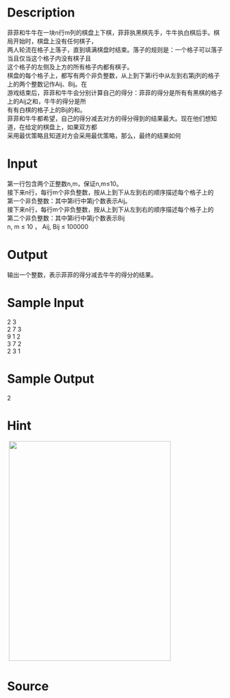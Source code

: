 
# Description

<div class="content"><div>菲菲和牛牛在一块n行m列的棋盘上下棋，菲菲执黑棋先手，牛牛执白棋后手。棋局开始时，棋盘上没有任何棋子，</div>
<div>两人轮流在格子上落子，直到填满棋盘时结束。落子的规则是：一个格子可以落子当且仅当这个格子内没有棋子且</div>
<div>这个格子的左侧及上方的所有格子内都有棋子。</div>
<div>棋盘的每个格子上，都写有两个非负整数，从上到下第i行中从左到右第j列的格子上的两个整数记作Aij、Bij。在</div>
<div>游戏结束后，菲菲和牛牛会分别计算自己的得分：菲菲的得分是所有有黑棋的格子上的Aij之和，牛牛的得分是所</div>
<div>有有白棋的格子上的Bij的和。</div>
<div>菲菲和牛牛都希望，自己的得分减去对方的得分得到的结果最大。现在他们想知道，在给定的棋盘上，如果双方都</div>
<div>采用最优策略且知道对方会采用最优策略，那么，最终的结果如何</div>
<div></div>
<div></div></div>

# Input

<div class="content"><div>
<div>第一行包含两个正整数n,m，保证n,m≤10。</div>
<div>接下来n行，每行m个非负整数，按从上到下从左到右的顺序描述每个格子上的</div>
<div>第一个非负整数：其中第i行中第j个数表示Aij。</div>
<div>接下来n行，每行m个非负整数，按从上到下从左到右的顺序描述每个格子上的</div>
<div>第二个非负整数：其中第i行中第j个数表示Bij</div>
<div>n, m ≤ 10 ， Aij, Bij ≤ 100000</div>
</div>
<div></div></div>

# Output

<div class="content"><div>输出一个整数，表示菲菲的得分减去牛牛的得分的结果。</div>
<div></div></div>

# Sample Input

<div class="content"><span class="sampledata">2 3<br/>
2 7 3<br/>
9 1 2<br/>
3 7 2<br/>
2 3 1</span></div>

# Sample Output

<div class="content"><span class="sampledata">2</span></div>

# Hint

<div class="content"><p></p><p> <img src="/source/bzoj/5248/img/aHR0cHM6Ly9seWRzeS5jb20vSnVkZ2VPbmxpbmUvdXBsb2FkLzIwMTgwNC8xMS5qcGc=.jpg" width="378" height="512" alt=""/></p><p></p></div>

# Source

<div class="content"><p><a href="problemset.php?search="></a></p></div>

